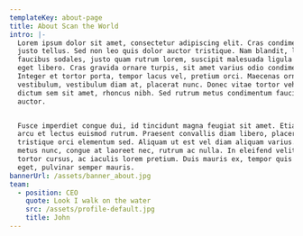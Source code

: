 ```yaml
---
templateKey: about-page
title: About Scan the World
intro: |-
  Lorem ipsum dolor sit amet, consectetur adipiscing elit. Cras condimentum
  justo tellus. Sed non leo quis dolor auctor tristique. Nam blandit, lacus id
  faucibus sodales, justo quam rutrum lorem, suscipit malesuada ligula tellus
  eget libero. Cras gravida ornare turpis, sit amet varius odio condimentum non.
  Integer et tortor porta, tempor lacus vel, pretium orci. Maecenas ornare ante
  vestibulum, vestibulum diam at, placerat nunc. Donec vitae tortor vehicula,
  dictum sem sit amet, rhoncus nibh. Sed rutrum metus condimentum faucibus
  auctor.


  Fusce imperdiet congue dui, id tincidunt magna feugiat sit amet. Etiam vitae
  arcu et lectus euismod rutrum. Praesent convallis diam libero, placerat
  tristique orci elementum sed. Aliquam ut est vel diam aliquam varius. Etiam
  metus nunc, congue at laoreet nec, rutrum ac nulla. In eleifend velit sit amet
  tortor cursus, ac iaculis lorem pretium. Duis mauris ex, tempor quis velit
  eget, pulvinar semper mauris.
bannerUrl: /assets/banner_about.jpg
team:
  - position: CEO
    quote: Look I walk on the water
    src: /assets/profile-default.jpg
    title: John
---
```

